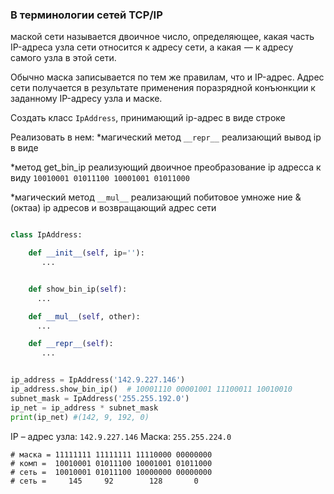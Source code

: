 ### В терминологии сетей TCP/IP 

маской сети называется двоичное число, определяющее, какая часть IP-адреса узла сети относится к адресу сети, а какая  — к адресу самого узла в этой сети. 

Обычно маска записывается по тем же правилам, что и IP-адрес.
Адрес сети получается в результате применения поразрядной конъюнкции к заданному IP-адресу узла и маске.

Создать класс `IpAddress`, принимающий ip-адрес в виде строке

Реализовать в нем:
*магический метод `__repr__` реализающий вывод ip в виде 

*метод get_bin_ip реализующий двоичное преобразование ip адресса к виду `10010001 01011100 10001001 01011000`

*магический метод `__mul__` реализающий побитовое умноже
ние & (октаа) ip адресов и возвращающий адрес сети


```python

class IpAddress:

    def __init__(self, ip=''):
       ...


    def show_bin_ip(self):
      ...

    def __mul__(self, other):
      ...

    def __repr__(self):
       ...


ip_address = IpAddress('142.9.227.146')
ip_address.show_bin_ip()  # 10001110 00001001 11100011 10010010
subnet_mask = IpAddress('255.255.192.0')
ip_net = ip_address * subnet_mask
print(ip_net) #(142, 9, 192, 0)

```



IP – адрес узла: `142.9.227.146`
Маска: `255.255.224.0`



```
# маска = 11111111 11111111 11110000 00000000
# комп =  10010001 01011100 10001001 01011000
# сеть =  10010001 01011100 10000000 00000000
# сеть =     145     92        128       0
```